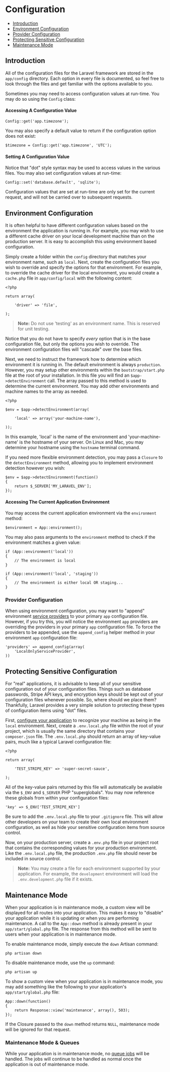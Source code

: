 # Configuration

* [Introduction](configuration.md#introduction)
* [Environment Configuration](configuration.md#environment-configuration)
* [Provider Configuration](configuration.md#provider-configuration)
* [Protecting Sensitive Configuration](configuration.md#protecting-sensitive-configuration)
* [Maintenance Mode](configuration.md#maintenance-mode)

## Introduction

All of the configuration files for the Laravel framework are stored in the `app/config` directory. Each option in every file is documented, so feel free to look through the files and get familiar with the options available to you.

Sometimes you may need to access configuration values at run-time. You may do so using the `Config` class:

#### Accessing A Configuration Value

```text
Config::get('app.timezone');
```

You may also specify a default value to return if the configuration option does not exist:

```text
$timezone = Config::get('app.timezone', 'UTC');
```

#### Setting A Configuration Value

Notice that "dot" style syntax may be used to access values in the various files. You may also set configuration values at run-time:

```text
Config::set('database.default', 'sqlite');
```

Configuration values that are set at run-time are only set for the current request, and will not be carried over to subsequent requests.

## Environment Configuration

It is often helpful to have different configuration values based on the environment the application is running in. For example, you may wish to use a different cache driver on your local development machine than on the production server. It is easy to accomplish this using environment based configuration.

Simply create a folder within the `config` directory that matches your environment name, such as `local`. Next, create the configuration files you wish to override and specify the options for that environment. For example, to override the cache driver for the local environment, you would create a `cache.php` file in `app/config/local` with the following content:

```text
<?php

return array(

    'driver' => 'file',

);
```

> **Note:** Do not use 'testing' as an environment name. This is reserved for unit testing.

Notice that you do not have to specify _every_ option that is in the base configuration file, but only the options you wish to override. The environment configuration files will "cascade" over the base files.

Next, we need to instruct the framework how to determine which environment it is running in. The default environment is always `production`. However, you may setup other environments within the `bootstrap/start.php` file at the root of your installation. In this file you will find an `$app->detectEnvironment` call. The array passed to this method is used to determine the current environment. You may add other environments and machine names to the array as needed.

```text
<?php

$env = $app->detectEnvironment(array(

    'local' => array('your-machine-name'),

));
```

In this example, 'local' is the name of the environment and 'your-machine-name' is the hostname of your server. On Linux and Mac, you may determine your hostname using the `hostname` terminal command.

If you need more flexible environment detection, you may pass a `Closure` to the `detectEnvironment` method, allowing you to implement environment detection however you wish:

```text
$env = $app->detectEnvironment(function()
{
    return $_SERVER['MY_LARAVEL_ENV'];
});
```

#### Accessing The Current Application Environment

You may access the current application environment via the `environment` method:

```text
$environment = App::environment();
```

You may also pass arguments to the `environment` method to check if the environment matches a given value:

```text
if (App::environment('local'))
{
    // The environment is local
}

if (App::environment('local', 'staging'))
{
    // The environment is either local OR staging...
}
```

### Provider Configuration

When using environment configuration, you may want to "append" environment [service providers](https://github.com/bryantyan/laravel4.2docs/tree/f12ffb53f9f16c3968c58e9dd508247dc98deb70/docs/ioc/README.md#service-providers) to your primary `app` configuration file. However, if you try this, you will notice the environment `app` providers are overriding the providers in your primary `app` configuration file. To force the providers to be appended, use the `append_config` helper method in your environment `app` configuration file:

```text
'providers' => append_config(array(
    'LocalOnlyServiceProvider',
))
```

## Protecting Sensitive Configuration

For "real" applications, it is advisable to keep all of your sensitive configuration out of your configuration files. Things such as database passwords, Stripe API keys, and encryption keys should be kept out of your configuration files whenever possible. So, where should we place them? Thankfully, Laravel provides a very simple solution to protecting these types of configuration items using "dot" files.

First, [configure your application](https://github.com/bryantyan/laravel4.2docs/tree/f12ffb53f9f16c3968c58e9dd508247dc98deb70/docs/configuration/README.md#environment-configuration) to recognize your machine as being in the `local` environment. Next, create a `.env.local.php` file within the root of your project, which is usually the same directory that contains your `composer.json` file. The `.env.local.php` should return an array of key-value pairs, much like a typical Laravel configuration file:

```text
<?php

return array(

    'TEST_STRIPE_KEY' => 'super-secret-sauce',

);
```

All of the key-value pairs returned by this file will automatically be available via the `$_ENV` and `$_SERVER` PHP "superglobals". You may now reference these globals from within your configuration files:

```text
'key' => $_ENV['TEST_STRIPE_KEY']
```

Be sure to add the `.env.local.php` file to your `.gitignore` file. This will allow other developers on your team to create their own local environment configuration, as well as hide your sensitive configuration items from source control.

Now, on your production server, create a `.env.php` file in your project root that contains the corresponding values for your production environment. Like the `.env.local.php` file, the production `.env.php` file should never be included in source control.

> **Note:** You may create a file for each environment supported by your application. For example, the `development` environment will load the `.env.development.php` file if it exists.

## Maintenance Mode

When your application is in maintenance mode, a custom view will be displayed for all routes into your application. This makes it easy to "disable" your application while it is updating or when you are performing maintenance. A call to the `App::down` method is already present in your `app/start/global.php` file. The response from this method will be sent to users when your application is in maintenance mode.

To enable maintenance mode, simply execute the `down` Artisan command:

```text
php artisan down
```

To disable maintenance mode, use the `up` command:

```text
php artisan up
```

To show a custom view when your application is in maintenance mode, you may add something like the following to your application's `app/start/global.php` file:

```text
App::down(function()
{
    return Response::view('maintenance', array(), 503);
});
```

If the Closure passed to the `down` method returns `NULL`, maintenance mode will be ignored for that request.

### Maintenance Mode & Queues

While your application is in maintenance mode, no [queue jobs](https://github.com/bryantyan/laravel4.2docs/tree/f12ffb53f9f16c3968c58e9dd508247dc98deb70/docs/queues/README.md) will be handled. The jobs will continue to be handled as normal once the application is out of maintenance mode.

